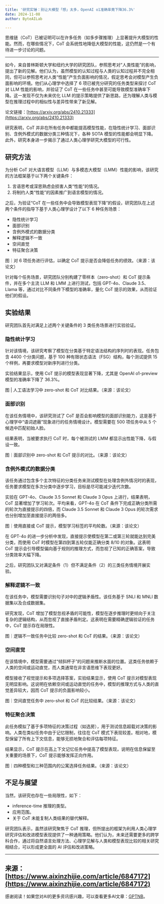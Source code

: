 ```yaml
---
title: '研究实锤：别让大模型「想」太多，OpenAI o1准确率竟下降36.3%'
date: 2024-11-08
author: ByteAILab

---
```


思维链（CoT）已被证明可以在许多任务（如多步骤推理）上显著提升大模型的性能。然而，在哪些情况下，CoT 会系统性地降低大模型的性能，这仍然是一个有待进一步讨论的问题。

---
如今，来自普林斯顿大学和纽约大学的研究团队，参照思考对“人类性能”的影响，提出了新的见解。他们认为，虽然模型的认知过程与人类的认知过程并不完全相同，但可以参照思考对人类“性能”产生负面影响的情况，假定思考会对模型产生负面影响的环境。他们从心理学中选择了 6 项已被充分研究的任务类型来探讨 CoT 对 LLM 性能的影响，并验证了 CoT 在一些任务中甚至可能导致模型准确率下降。这一发现不仅为未来优化 LLM 的提示策略提供了新思路，还为理解人类与模型在推理过程中的相似性与差异性带来了新见解。

论文链接：[https://arxiv.org/abs/2410.21333](https://arxiv.org/abs/2410.21333)

研究表明，CoT 并非在所有任务中都能提高模型性能，在隐性统计学习、面部识别、含例外模式的数据分类三种情况下，各种 SOTA 模型的性能都会明显下降。此外，研究本身进一步揭示了通过人类心理学研究大模型的可行性。

## 研究方法
为分析 CoT 对大语言模型（LLM）与多模态大模型（LMM）性能的影响，该研究的方法框架基于以下两个关键条件：
1. 言语思考或深思熟虑会损害人类“性能”的情况。
2. 将制约人类“性能”的因素推广到语言模型的情况。

之后，为验证“CoT 在一些任务中会导致模型表现下降”的假设，研究团队在上述两个条件的指导下基于人类心理学设计了以下 6 种任务场景：
- 隐性统计学习
- 面部识别
- 含例外模式的数据分类
- 解释逻辑不一致
- 空间直觉
- 特征聚合决策

图｜对 6 项任务进行评估，以确定 CoT 提示是否会降低任务的绩效。（来源：该论文）

针对每个任务场景，研究团队分别构建了零样本（zero-shot）和 CoT 提示条件，并在多个主流 LLM 和 LMM 上进行测试，包括 GPT-4o、Claude 3.5、Llama 等，通过对比不同条件下模型的准确率，量化 CoT 提示的效果，从而验证他们的假设。

## 实验结果
研究团队首先对满足上述两个关键条件的 3 类任务场景进行实验验证。

### 隐性统计学习
针对该情境，该研究考察了模型在分类基于特定语法结构的序列时的表现。任务包含 4400 个分类问题，基于 100 种有限状态语法（FSG）结构，每个测试提供 15 个样例，再要求模型对新序列进行分类。

实验结果显示，使用 CoT 提示的模型表现显著下降，尤其是 OpenAI o1-preview 模型的准确率下降了 36.3%。

图 | 人工语法学习中 zero-shot 和 CoT 对比结果。（来源：该论文）

### 面部识别
在该任务情境中，该研究测试了 CoT 是否会影响模型的面部识别能力，这是基于心理学中“语词遮蔽”现象进行的任务情境设计。模型需要在 500 项任务中从 5 个候选中匹配初始人脸。

结果表明，当被要求执行 CoT 时，每个被测试的 LMM 都显示出性能下降，与假设一致。

图｜面部识别中 zero-shot 和 CoT 提示的对比。（来源：该论文）

### 含例外模式的数据分类
该任务通过包含多个主次特征的分类任务来测试模型在处理含例外情况时的表现，任务要求模型在多次分类中逐步学习，目标是尽可能减少迭代次数。

实验在 GPT-4o、Claude 3.5 Sonnet 和 Claude 3 Opus 上进行，结果表明，CoT 显著增加了学习轮次。平均来看，GPT-4o 在 CoT 条件下完成正确分类所需的轮次为直接提示的四倍，而 Claude 3.5 Sonnet 和 Claude 3 Opus 的轮次需求也分别增加至直接提示的两倍多。

图｜使用直接或 CoT 提示，模型学习标签的平均轮数。（来源：该论文）

在 GPT-4o 的进一步分析中发现，直接提示使模型在第二或第三轮就能达到完美分类，而使用 CoT 时模型在第四到第五轮仅能正确分类 8/10 的对象。这表明 CoT 提示会引导模型偏向基于规则的推理方式，而忽视了已知的正确答案，导致分类效率大幅下降。

之后，研究团队又对满足条件（1）但不满足条件（2）的三类任务情境开展实验。

### 解释逻辑不一致
在该任务中，模型需要识别句子对中的逻辑矛盾性。该任务基于 SNLI 和 MNLI 数据集以及合成数据集。

研究发现，CoT 增加了模型忽视矛盾的可能性，模型在逐步推理时更倾向于关注复杂的逻辑结构，从而忽视了直接矛盾判定。这表明在需要精确逻辑验证的任务中，CoT 提示存在局限性。

图｜逻辑不一致任务中比较 zero-shot 和 CoT 的结果。（来源：该论文）

### 空间直觉
在该情境中，模型需要通过“倾斜杯子”的问题来推断水面的位置。这类任务依赖于人类的空间或运动直觉，而人类通常在非言语思维下表现更好。

模型接收了视觉提示和多项选择答案，实验结果显示，使用 CoT 提示对模型表现无明显影响。这说明在依赖空间或运动直觉的任务中，模型的推理方式与人类的直觉差异较大，因而 CoT 提示的负面影响较小。

图｜空间直觉任务中 zero-shot 和 CoT 的比较结果。（来源：该论文）

### 特征聚合决策
此任务模拟了基于多项特征的决策过程（如选房），用于测试信息超载对决策的影响。人类在类似任务中由于记忆限制，往往在 CoT 模式下表现较差。相对地，模型保留了所有上下文信息，能够无损地聚合和评估每项特征。

结果显示，CoT 提示在高上下文记忆任务中提高了模型表现，说明在信息保留至关重要的场景下，CoT 提示能够发挥正向作用。

图｜四种模型和三种范围内的公寓选择任务结果。（来源：该论文）

## 不足与展望
当然，该研究也存在一些局限性，如下：
- inference-time 推理的类型。
- 应用范围。
- 关于 CoT 未能复制人类结果的替代解释。

研究团队表示，虽然该研究聚焦于 CoT 推理，但所提出的框架为利用人类心理学研究评估和改进模型表现提供了一种通用策略。他们认为，未来还需要更多的跨学科合作，通过将自然语言处理方法、心理学见解与人类和模型表现比较的相关研究相结合，可以形成更全面的 AI 评估和改进策略。

---

来源：[https://www.aixinzhijie.com/article/6847172](https://www.aixinzhijie.com/article/6847172)
---
感谢阅读！如果您对AI的更多资讯感兴趣，可以查看更多AI文章：[GPTNB](https://gptnb.com)。